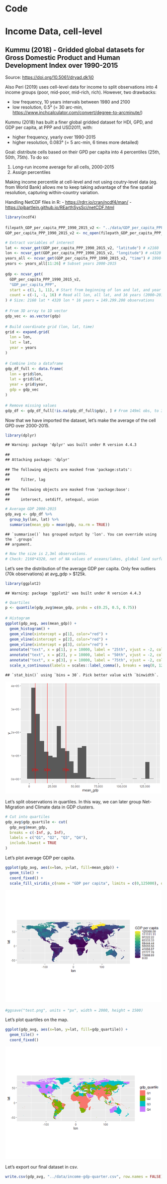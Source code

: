 Code
================

# Income Data, cell-level

## Kummu (2018) - Gridded global datasets for Gross Domestic Product and Human Development Index over 1990-2015

Source: <https://doi.org/10.5061/dryad.dk1j0>

Also Peri (2019) uses cell-level data for income to split observations
into 4 income groups (poor, mid-poor, mid-rich, rich). However, two
drawbacks:

- low frequency, 10 years intervals between 1980 and 2100
- low resolution, 0.5° (= 30 arc-min,
  <https://www.inchcalculator.com/convert/degree-to-arcminute/>)

Kummu (2018) has built a finer global gridded dataset for HDI, GPD, and
GDP per capita, at PPP and USD2011, with:

- higher frequency, yearly over 1990-2015
- higher resolution, 0.083° (= 5 arc-min, 6 times more detailed)

Goal: distribute cells based on their GPD per capita into 4 percentiles
(25th, 50th, 75th). To do so:

1)  Long-run income average for all cells, 2000-2015
2)  Assign percentiles

Making income percentile at cell-level and not using coutry-level data
(eg. from World Bank) allows me to keep taking advantage of the fine
spatial resolution, capturing within-country variation.

Handling NetCDF files in R: - <https://rdrr.io/cran/ncdf4/man/> -
<https://pjbartlein.github.io/REarthSysSci/netCDF.html>

``` r
library(ncdf4)

filepath_GDP_per_capita_PPP_1990_2015_v2 <- "../data/GDP_per_capita_PPP_1990_2015_v2.nc"
GDP_per_capita_PPP_1990_2015_v2 <- nc_open(filepath_GDP_per_capita_PPP_1990_2015_v2)
```

``` r
# Extract variables of interest
lat <- ncvar_get(GDP_per_capita_PPP_1990_2015_v2, "latitude") # x2160
lon <- ncvar_get(GDP_per_capita_PPP_1990_2015_v2, "longitude") # x4320
years_all <- ncvar_get(GDP_per_capita_PPP_1990_2015_v2, "time") # 1990-2015
years <- years_all[11:26] # Subset years 2000-2015

gdp <- ncvar_get(
  GDP_per_capita_PPP_1990_2015_v2, 
  "GDP_per_capita_PPP", 
  start = c(1, 1, 11), # Start from beginning of lon and lat, and year 11
  count = c(-1, -1, 16) # Read all lon, all lat, and 16 years (2000–2015)
) # Size: 2160 lat * 4320 lon * 16 years = 149.299.200 observations

# From 3D array to 1D vector
gdp_vec <- as.vector(gdp)

# Build coordinate grid (lon, lat, time)
grid <- expand.grid(
  lon = lon,
  lat = lat,
  year = years
)

# Combine into a dataframe
gdp_df_full <- data.frame(
  lon = grid$lon,
  lat = grid$lat,
  year = grid$year,
  gdp = gdp_vec
)

# Remove missing values
gdp_df <- gdp_df_full[!is.na(gdp_df_full$gdp), ] # From 149ml obs, to 36ml obs
```

Now that we have imported the dataset, let’s make the average of the
cell GPD over 2000-2015.

``` r
library(dplyr)
```

    ## Warning: package 'dplyr' was built under R version 4.4.3

    ## 
    ## Attaching package: 'dplyr'

    ## The following objects are masked from 'package:stats':
    ## 
    ##     filter, lag

    ## The following objects are masked from 'package:base':
    ## 
    ##     intersect, setdiff, setequal, union

``` r
# Average GDP 2000-2015
gdp_avg <- gdp_df %>%
  group_by(lon, lat) %>%
  summarise(mean_gdp = mean(gdp, na.rm = TRUE))
```

    ## `summarise()` has grouped output by 'lon'. You can override using the `.groups`
    ## argument.

``` r
# Now the size is 2,3ml observations.
# Check: 2160*4320, net of NA values of oceans/lakes, global land surface is 29%
```

Let’s see the distribution of the average GDP per capita. Only few
outliers (70k observations) at avg_gdp \> \$125k.

``` r
library(ggplot2)
```

    ## Warning: package 'ggplot2' was built under R version 4.4.3

``` r
# Quartiles
p <- quantile(gdp_avg$mean_gdp, probs = c(0.25, 0.5, 0.75))

# Histogram
ggplot(gdp_avg, aes(mean_gdp)) +
  geom_histogram() +
  geom_vline(xintercept = p[1], color="red") +
  geom_vline(xintercept = p[2], color="red") +
  geom_vline(xintercept = p[3], color="red") +
  annotate("text", x = p[1], y = 10000, label = "25th", vjust = -2, color = "red") +
  annotate("text", x = p[2], y = 10000, label = "50th", vjust = -2, color = "red") +
  annotate("text", x = p[3], y = 10000, label = "75th", vjust = -2, color = "red") +
  scale_x_continuous(labels = scales::label_comma(), breaks = seq(0, 125000, by=25000))
```

    ## `stat_bin()` using `bins = 30`. Pick better value with `binwidth`.

![](income-data_files/figure-gfm/unnamed-chunk-4-1.png)<!-- -->

Let’s split observations in quartiles. In this way, we can later group
Net-Migration and Climate data in GDP clusters.

``` r
# Cut into quartiles
gdp_avg$gdp_quartile <- cut(
  gdp_avg$mean_gdp,
  breaks = c(-Inf, p, Inf),
  labels = c("Q1", "Q2", "Q3", "Q4"),
  include.lowest = TRUE
)
```

Let’s plot average GDP per capita.

``` r
ggplot(gdp_avg, aes(x=lon, y=lat, fill=mean_gdp)) +
  geom_tile() +
  coord_fixed() +
  scale_fill_viridis_c(name = "GDP per capita", limits = c(0,125000), oob = scales::squish, breaks = seq(0, 125000, length.out=10))
```

![](income-data_files/figure-gfm/unnamed-chunk-6-1.png)<!-- -->

``` r
#ggsave("test.png", units = "px", width = 2000, height = 1500)
```

Let’s plot quartiles on the map.

``` r
ggplot(gdp_avg, aes(x=lon, y=lat, fill=gdp_quartile)) +
  geom_tile() +
  coord_fixed()
```

![](income-data_files/figure-gfm/unnamed-chunk-7-1.png)<!-- -->

Let’s export our final dataset in csv.

``` r
write.csv(gdp_avg, "../data/income-gdp-quarter.csv", row.names = FALSE)
```
